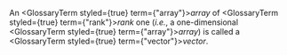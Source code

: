  



An <GlossaryTerm styled={true} term={"array"}><i>array</i></GlossaryTerm> of <GlossaryTerm styled={true} term={"rank"}><i>rank</i></GlossaryTerm> one (*i.e.*, a one-dimensional <GlossaryTerm styled={true} term={"array"}><i>array</i></GlossaryTerm>) is called a <GlossaryTerm styled={true} term={"vector"}><i>vector</i></GlossaryTerm>. 







 



 



